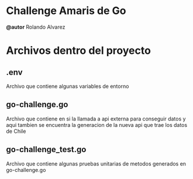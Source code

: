 # Challenge Amaris de Go
**@autor** Rolando Alvarez
# Archivos dentro del proyecto
## .env
Archivo que contiene algunas variables de entorno
## go-challenge.go
Archivo que contiene en si la llamada a api externa para conseguir datos y aqui tambien se encuentra la generacion de la nueva api que trae los datos de Chile
## go-challenge_test.go
Archivo que contiene algunas pruebas unitarias de metodos generados en go-challenge.go


